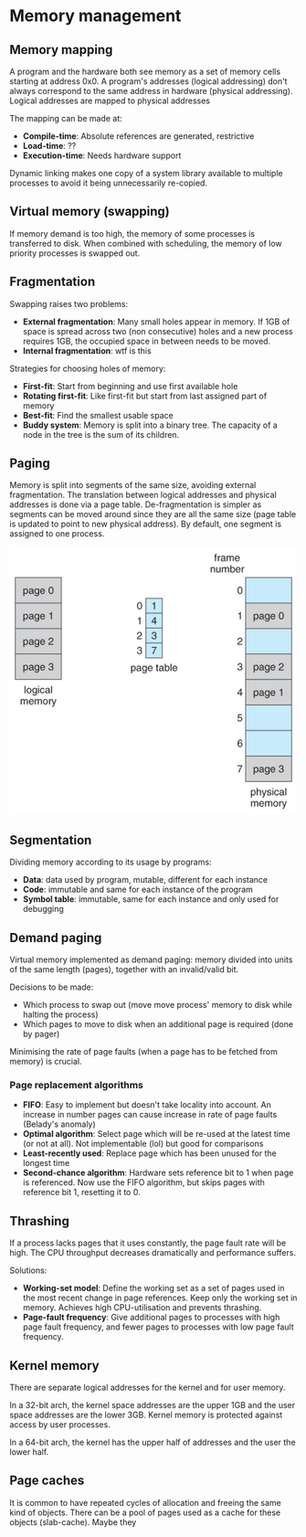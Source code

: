 # Memory management

## Memory mapping
A program and the hardware both see memory as a set of memory cells starting at address 0x0. A program's addresses (logical addressing) don't always correspond to the same address in hardware (physical addressing). Logical addresses are mapped to physical addresses

The mapping can be made at:
* **Compile-time**: Absolute references are generated, restrictive
* **Load-time**: ??
* **Execution-time**: Needs hardware support

Dynamic linking makes one copy of a system library available to multiple processes to avoid it being unnecessarily re-copied.

## Virtual memory (swapping)
If memory demand is too high, the memory of some processes is transferred to disk. When combined with scheduling, the memory of low priority processes is swapped out.

## Fragmentation
Swapping raises two problems:
* **External fragmentation**: Many small holes appear in memory. If 1GB of space is spread across two (non consecutive) holes and a new process requires 1GB, the occupied space in between needs to be moved.
* **Internal fragmentation**: wtf is this

Strategies for choosing holes of memory:
* **First-fit**: Start from beginning and use first available hole
* **Rotating first-fit**: Like first-fit but start from last assigned part of memory
* **Best-fit**: Find the smallest usable space
* **Buddy system**: Memory is split into a binary tree. The capacity of a node in the tree is the sum of its children.

## Paging
Memory is split into segments of the same size, avoiding external fragmentation. The translation between logical addresses and physical addresses is done via a page table. De-fragmentation is simpler as segments can be moved around since they are all the same size (page table is updated to point to new physical address). By default, one segment is assigned to one process.

![Paging structure](img/paging.jpg)

## Segmentation
Dividing memory according to its usage by programs:
* **Data**: data used by program, mutable, different for each instance
* **Code**: immutable and same for each instance of the program
* **Symbol table**: immutable, same for each instance and only used for debugging

## Demand paging
Virtual memory implemented as demand paging: memory divided into units of the same length (pages), together with an invalid/valid bit.

Decisions to be made:
* Which process to swap out (move move process' memory to disk while halting the process)
* Which pages to move to disk when an additional page is required (done by pager)

Minimising the rate of page faults (when a page has to be fetched from memory) is crucial.

### Page replacement algorithms
* **FIFO**: Easy to implement but doesn't take locality into account. An increase in number pages can cause increase in rate of page faults (Belady's anomaly)
* **Optimal algorithm**: Select page which will be re-used at the latest time (or not at all). Not implementable (lol) but good for comparisons
* **Least-recently used**: Replace page which has been unused for the longest time
* **Second-chance algorithm**: Hardware sets reference bit to 1 when page is referenced. Now use the FIFO algorithm, but skips pages with reference bit 1, resetting it to 0.

## Thrashing
If a process lacks pages that it uses constantly, the page fault rate will be high. The CPU throughput decreases dramatically and performance suffers.

Solutions:
* **Working-set model**: Define the working set as a set of pages used in the most recent change in page references. Keep only the working set in memory. Achieves high CPU-utilisation and prevents thrashing.
* **Page-fault frequency**: Give additional pages to processes with high page fault frequency, and fewer pages to processes with low page fault frequency.

## Kernel memory
There are separate logical addresses for the kernel and for user memory.

In a 32-bit arch, the kernel space addresses are the upper 1GB and the user space addresses are the lower 3GB. Kernel memory is protected against access by user processes.

In a 64-bit arch, the kernel has the upper half of addresses and the user the lower half.

## Page caches
It is common to have repeated cycles of allocation and freeing the same kind of objects. There can be a pool of pages used as a cache for these objects (slab-cache). Maybe they
